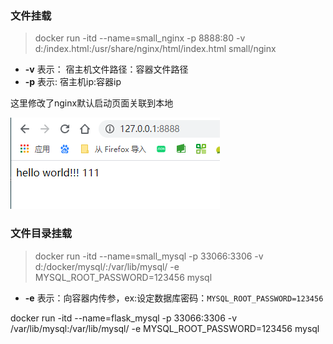 ### 文件挂载
 > docker run -itd --name=small_nginx -p 8888:80 -v d:/index.html:/usr/share/nginx/html/index.html small/nginx
 * **-v** 表示： 宿主机文件路径：容器文件路径
 * **-p** 表示: 宿主机ip:容器ip

  这里修改了nginx默认启动页面关联到本地

 ![filemount](res/docker_4.png)

### 文件目录挂载
> docker run -itd --name=small_mysql -p 33066:3306 -v d:/docker/mysql/:/var/lib/mysql/ -e MYSQL_ROOT_PASSWORD=123456 mysql

  * **-e** 表示：向容器内传参，ex:设定数据库密码：`MYSQL_ROOT_PASSWORD=123456`


docker run -itd --name=flask_mysql -p 33066:3306 -v /var/lib/mysql:/var/lib/mysql/ -e MYSQL_ROOT_PASSWORD=123456 mysql
